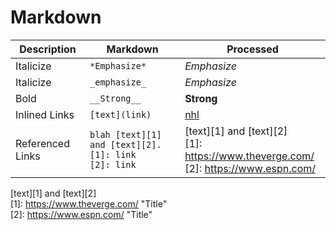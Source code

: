 # Markdown

| Description         | Markdown                                                          | Processed                                                                                     |
|---------------------|-------------------------------------------------------------------|-----------------------------------------------------------------------------------------------|
| Italicize           | `*Emphasize*`                                                     | *Emphasize*                                                                                   |
| Italicize           | `_emphasize_`                                                     | _Emphasize_                                                                                   | | Bold                | `**Strong**`                                                      | **Strong**                                                                                    |
| Bold                | `__Strong__`                                                      | __Strong__                                                                                    |
| Inlined Links       | `[text](link)`                                                    | [nhl](https://www.nhl.com/)                                                                   | 
| Referenced Links    | `blah [text][1] and [text][2].` <br> `[1]: link` <br> `[2]: link` | [text][1] and [text][2]  <br> [1]: https://www.theverge.com/ <br> [2]: https://www.espn.com/  |


 [text][1] and [text][2]  
 [1]: https://www.theverge.com/ "Title"  
 [2]: https://www.espn.com/ "Title"  